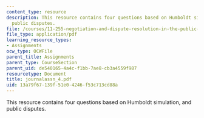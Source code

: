 ```yaml
---
content_type: resource
description: This resource contains four questions based on Humboldt simulation, and
  public disputes.
file: /courses/11-255-negotiation-and-dispute-resolution-in-the-public-sector-spring-2005/13a79f67139f51e04246f53c713cd88a_journalassn_4.pdf
file_type: application/pdf
learning_resource_types:
- Assignments
ocw_type: OCWFile
parent_title: Assignments
parent_type: CourseSection
parent_uid: de540165-4a4c-f1bb-7ae8-cb3a4559f987
resourcetype: Document
title: journalassn_4.pdf
uid: 13a79f67-139f-51e0-4246-f53c713cd88a
---
```

This resource contains four questions based on Humboldt simulation, and public disputes.

